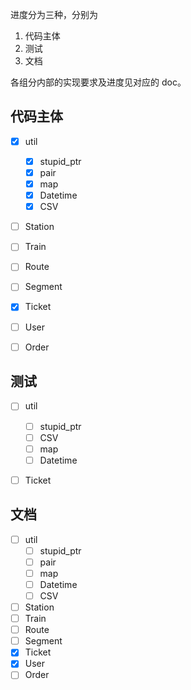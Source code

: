进度分为三种，分别为
1. 代码主体
2. 测试
3. 文档

各组分内部的实现要求及进度见对应的 doc。

## 代码主体

- [x] util
    - [x] stupid_ptr
    - [x] pair
    - [x] map
    - [x] Datetime
    - [x] CSV
- [ ] Station
- [ ] Train
- [ ] Route 
- [ ] Segment
- [x] Ticket
- [ ] User
- [ ] Order


## 测试

- [ ] util
    - [ ] stupid_ptr
    - [ ] CSV
    - [ ] map
    - [ ] Datetime
- [ ] Ticket


## 文档

- [ ] util
    - [ ] stupid_ptr
    - [ ] pair
    - [ ] map
    - [ ] Datetime
    - [ ] CSV
- [ ] Station
- [ ] Train
- [ ] Route 
- [ ] Segment
- [x] Ticket
- [x] User
- [ ] Order